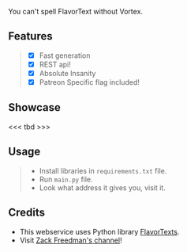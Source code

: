 You can't spell FlavorText without Vortex.

## Features
> - [x] Fast generation
> - [x] REST api!
> - [x] Absolute Insanity
> - [x] Patreon Specific flag included!

## Showcase
<<< tbd >>>

## Usage
> - Install libraries in `requirements.txt` file.
> - Run `main.py` file.
> - Look what address it gives you, visit it.

## Credits
- This webservice uses Python library [FlavorTexts](https://github.com/A-c0rN/FlavorTexts).
- Visit [Zack Freedman's channel](https://www.youtube.com/c/ZackFreedman)!